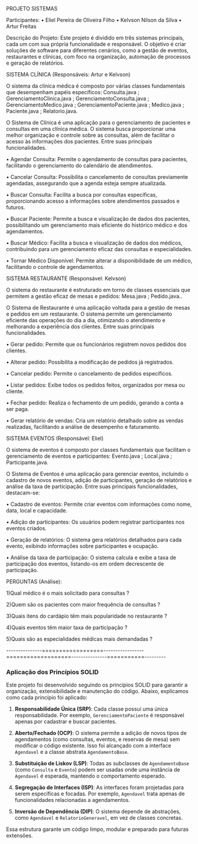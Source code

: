 PROJETO SISTEMAS

Participantes:
•	Eliel Pereira de Oliveira Filho
•	Kelvson Nilson da Silva
•	Artur Freitas 
 
Descrição do Projeto:
Este projeto é dividido em três sistemas principais, cada um com sua própria funcionalidade e responsável. O objetivo é criar soluções de software para diferentes cenários, como a gestão de eventos, restaurantes e clínicas, com foco na organização, automação de processos e geração de relatórios.


SISTEMA CLÍNICA (Responsáveis: Artur e Kelvson)

O sistema da clínica médica é composto por várias classes fundamentais que desempenham papéis específicos: Consulta.java ; GerenciamentoClinica.java ; GerenciamentoConsulta.java ; GerenciamentoMedico.java ; GerenciamentoPaciente.java ; Medico.java ; Paciente.java ; Relatorio.java.

O Sistema de Clínica é uma aplicação para o gerenciamento de pacientes e consultas em uma clínica médica. O sistema busca proporcionar uma melhor organização e controle sobre as consultas, além de facilitar o acesso às informações dos pacientes. Entre suas principais funcionalidades.

 • Agendar Consulta: Permite o agendamento de consultas para pacientes, facilitando o gerenciamento do calendário de atendimentos.

 • Cancelar Consulta: Possibilita o cancelamento de consultas previamente agendadas, assegurando que a agenda esteja sempre atualizada.

 • Buscar Consulta: Facilita a busca por consultas específicas, proporcionando acesso a informações sobre atendimentos passados e futuros.

 • Buscar Paciente: Permite a busca e visualização de dados dos pacientes, possibilitando um gerenciamento mais eficiente do histórico médico e dos agendamentos.

 • Buscar Médico: Facilita a busca e visualização de dados dos médicos, contribuindo para um gerenciamento eficaz das consultas e especialidades.

 • Tornar Médico Disponível: Permite alterar a disponibilidade de um médico, facilitando o controle de agendamentos.




SISTEMA RESTAURANTE (Responsável: Kelvson)

O sistema do restaurante é estruturado em torno de classes essenciais que permitem a gestão eficaz de mesas e pedidos: Mesa.java ; Pedido.java..

O Sistema de Restaurante é uma aplicação voltada para a gestão de mesas e pedidos em um restaurante. O sistema permite um gerenciamento eficiente das operações do dia a dia, otimizando o atendimento e melhorando a experiência dos clientes. Entre suas principais funcionalidades.

 •	Gerar pedido: Permite que os funcionários registrem novos pedidos dos clientes.

 •	Alterar pedido: Possibilita a modificação de pedidos já registrados.

 •	Cancelar pedido: Permite o cancelamento de pedidos específicos.

 •	Listar pedidos: Exibe todos os pedidos feitos, organizados por mesa ou cliente.

 •	Fechar pedido: Realiza o fechamento de um pedido, gerando a conta a ser paga.

 •	Gerar relatório de vendas: Cria um relatório detalhado sobre as vendas realizadas, facilitando a análise de desempenho e faturamento.



 
SISTEMA EVENTOS (Responsável: Eliel)

O sistema de eventos é composto por classes fundamentais que facilitam o gerenciamento de eventos e participantes: Evento.java ; Local.java ; Participante.java.

O Sistema de Eventos é uma aplicação para gerenciar eventos, incluindo o cadastro de novos eventos, adição de participantes, geração de relatórios e análise da taxa de participação. Entre suas principais funcionalidades, destacam-se:

•	Cadastro de eventos: Permite criar eventos com informações como nome, data, local e capacidade.

•	Adição de participantes: Os usuários podem registrar participantes nos eventos criados.

•	Geração de relatórios: O sistema gera relatórios detalhados para cada evento, exibindo informações sobre participantes e ocupação.

•	Análise da taxa de participação: O sistema calcula e exibe a taxa de participação dos eventos, listando-os em ordem decrescente de participação.





PERGUNTAS (Análise):

1)Qual médico é o mais solicitado para consultas ?

2)Quem são os pacientes com maior frequência de consultas ?

3)Quais itens do cardápio têm mais popularidade no restaurante ?

4)Quais eventos têm maior taxa de participação ?

5)Quais são as especialidades médicas mais demandadas ?


---------------==================-----------------===================---------------===========---------


### Aplicação dos Princípios SOLID

Este projeto foi desenvolvido seguindo os princípios SOLID para garantir a organização, extensibilidade e manutenção do código. Abaixo, explicamos como cada princípio foi aplicado:

1. **Responsabilidade Única (SRP)**: Cada classe possui uma única responsabilidade. Por exemplo, `GerenciamentoPaciente` é responsável apenas por cadastrar e buscar pacientes.

2. **Aberto/Fechado (OCP)**: O sistema permite a adição de novos tipos de agendamentos (como consultas, eventos, e reservas de mesa) sem modificar o código existente. Isso foi alcançado com a interface `Agendavel` e a classe abstrata `AgendamentoBase`.

3. **Substituição de Liskov (LSP)**: Todas as subclasses de `AgendamentoBase` (como `Consulta` e `Evento`) podem ser usadas onde uma instância de `Agendavel` é esperada, mantendo o comportamento esperado.

4. **Segregação de Interfaces (ISP)**: As interfaces foram projetadas para serem específicas e focadas. Por exemplo, `Agendavel` trata apenas de funcionalidades relacionadas a agendamentos.

5. **Inversão de Dependência (DIP)**: O sistema depende de abstrações, como `Agendavel` e `RelatorioGeneravel`, em vez de classes concretas.

Essa estrutura garante um código limpo, modular e preparado para futuras extensões.
